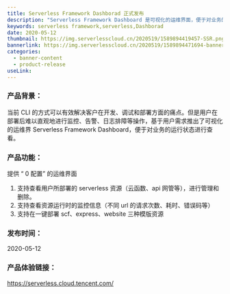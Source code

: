 ```yaml
---
title: Serverless Framework Dashborad 正式发布
description: "Serverless Framework Dashboard 是可视化的运维界面，便于对业务的运行状态进行监控管理，同时支持一键部署 scf、express、website 资源模版"
keywords: serverless framework,serverless,Dashborad
date: 2020-05-12
thumbnail: https://img.serverlesscloud.cn/2020519/1589894419457-SSR.png
bannerlink: https://img.serverlesscloud.cn/2020519/1589894471694-banner%20SSR.png
categories:
  - banner-content
  - product-release
useLink: 
---
```


### 产品背景：
当前 CLI 的方式可以有效解决客户在开发、调试和部署方面的痛点。但是用户在部署后难以直观地进行监控、告警、日志排障等操作，基于用户需求推出了可视化的运维界 Serverless Framework Dashboard，便于对业务的运行状态进行查看。

### 产品功能：
提供 “ 0 配置” 的运维界面
1. 支持查看用户所部署的 serverless 资源（云函数、api 网管等），进行管理和删除。
2. 支持查看资源运行时的监控信息（不同 url 的请求次数、耗时、错误码等）
3. 支持在一键部署 scf、express、website 三种模版资源


### 发布时间：
2020-05-12

### 产品体验链接：
https://serverless.cloud.tencent.com/
